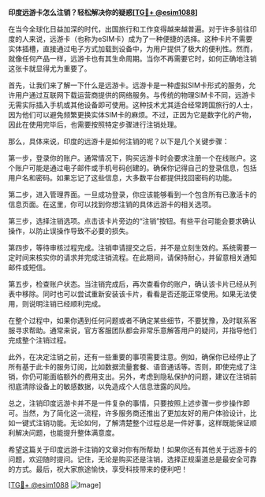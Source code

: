 **印度远游卡怎么注销？轻松解决你的疑惑[[TG💪+ @esim1088](https://t.me/s/esim1088)]**

在当今全球化日益加深的时代，出国旅行和工作变得越来越普遍。对于许多前往印度的人来说，远游卡（也称为eSIM卡）成为了一种便捷的选择。这种卡片不需要实体插槽，直接通过电子方式加载到设备中，为用户提供了极大的便利性。然而，就像任何产品一样，远游卡也有其生命周期。当你不再需要它时，如何正确地注销这张卡就显得尤为重要了。

首先，让我们来了解一下什么是远游卡。远游卡是一种虚拟SIM卡形式的服务，允许用户通过互联网下载运营商提供的网络服务。与传统的物理SIM卡不同，远游卡无需实际插入手机或其他设备即可使用。这种技术尤其适合经常跨国旅行的人士，因为他们可以避免频繁更换实体SIM卡的麻烦。不过，正因为它是数字化的产物，因此在使用完毕后，也需要按照特定步骤进行注销处理。

那么，具体来说，印度的远游卡是如何注销的呢？以下是几个关键步骤：

第一步，登录你的账户。通常情况下，购买远游卡时会要求注册一个在线账户。这个账户可能是通过电子邮件或手机号码创建的。确保你记得自己的登录信息，包括用户名和密码。如果忘记了这些信息，大多数平台都提供找回密码的功能。

第二步，进入管理界面。一旦成功登录，你应该能够看到一个包含所有已激活卡的信息页面。在这里，你可以找到你想注销的具体远游卡的相关选项。

第三步，选择注销选项。点击该卡片旁边的“注销”按钮。有些平台可能会要求确认操作，以防止误操作导致不必要的损失。

第四步，等待审核过程完成。注销申请提交之后，并不是立刻生效的。系统需要一定时间来核实你的请求并完成注销流程。在此期间，请保持耐心，并留意相关通知邮件或短信。

第五步，检查账户状态。当注销完成后，再次查看你的账户，确认该卡片已经从列表中移除。同时也可以尝试重新安装该卡片，看看是否还能正常使用。如果无法使用，则说明注销已经顺利完成。

在整个过程中，如果你遇到任何问题或者不确定某些细节，不要犹豫，及时联系客服寻求帮助。通常来说，官方客服团队都会非常乐意解答用户的疑问，并指导他们完成整个注销过程。

此外，在决定注销之前，还有一些重要的事项需要注意。例如，确保你已经停止了所有基于此卡的服务订阅，比如数据流量套餐、语音通话等。否则，即使完成了注销，你仍可能面临额外的费用支出。另外，考虑到隐私保护的问题，建议在注销前彻底清除设备上的敏感数据，以免造成个人信息泄露的风险。

总之，注销印度远游卡并不是一件复杂的事情，只要按照上述步骤一步步操作即可。当然，为了简化这一流程，许多服务商还推出了更加友好的用户体验设计，比如一键式注销功能。无论如何，了解清楚整个过程总是一件好事，这样既能保证顺利解决问题，也能提升整体满意度。

希望这篇关于印度远游卡注销的文章对你有所帮助！如果你还有其他关于远游卡的问题，欢迎随时提问。记住，无论是购买还是注销，选择正规渠道总是最安全可靠的方式。最后，祝大家旅途愉快，享受科技带来的便利吧！

[[TG💪+ @esim1088](https://t.me/s/esim1088) ![Image](https://i.postimg.cc/4NQfJmqS/Snipaste-2025-05-13-00-14-12.png)]